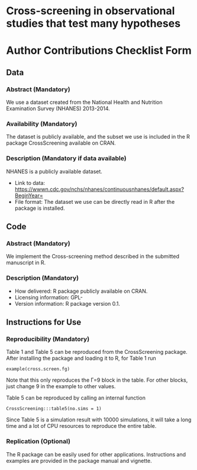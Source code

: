 # Cross-screening in observational studies that test many hypotheses 

# Author Contributions Checklist Form


## Data

### Abstract (Mandatory)
We use a dataset created from the National Health and Nutrition Examination Survey
(NHANES) 2013-2014.

### Availability (Mandatory)
The dataset is publicly available, and the subset we use is included in the R package
CrossScreening available on CRAN.

### Description (Mandatory if data available)
NHANES is a publicly available dataset.

- Link to data: https://wwwn.cdc.gov/nchs/nhanes/continuousnhanes/default.aspx?BeginYear=
- File format: The dataset we use can be directly read in R after the package is installed.

## Code

### Abstract (Mandatory)
We implement the Cross-screening method described in the submitted manuscript in R.

### Description (Mandatory)

- How delivered: R package publicly available on CRAN.
- Licensing information: GPL-
- Version information: R package version 0.1.


## Instructions for Use

### Reproducibility (Mandatory)

Table 1 and Table 5 can be reproduced from the CrossScreening package. After installing the
package and loading it to R, for Table 1 run

```
example(cross.screen.fg)
```

Note that this only reproduces the Γ=9 block in the table. For other blocks, just change 9 in the
example to other values.

Table 5 can be reproduced by calling an internal function

```
CrossScreening:::table5(no.sims = 1)
```

Since Table 5 is a simulation result with 10000 simulations, it will take a long time and a lot of
CPU resources to reproduce the entire table.

### Replication (Optional)

The R package can be easily used for other applications. Instructions and examples are
provided in the package manual and vignette.


